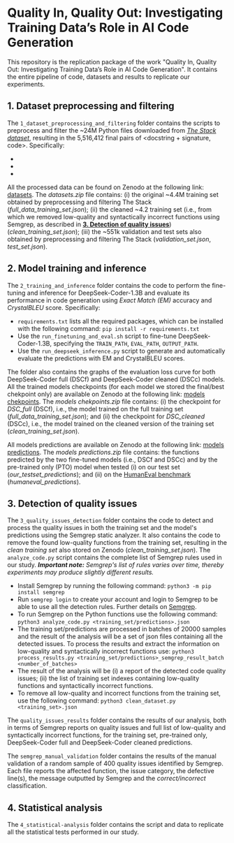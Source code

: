 # Quality In, Quality Out: Investigating Training Data’s Role in AI Code Generation

This repository is the replication package of the work "Quality In, Quality Out: Investigating Training Data’s Role in AI Code Generation". It contains the entire pipeline of code, datasets and results to replicate our experiments. 

## 1. Dataset preprocessing and filtering  

The ``1_dataset_preprocessing_and_filtering`` folder contains the scripts to preprocess and filter the ~24M Python files downloaded from [*The Stack dataset*](https://huggingface.co/datasets/bigcode/the-stack), resulting in the 5,516,412 final pairs of \<docstring + signature, code\>. Specifically: 

*
*
*

All the processed data can be found on Zenodo at the following link: [datasets](https://zenodo.org/doi/10.5281/zenodo.12773307). The *datasets.zip* file contains: (i) the original ~4.4M training set obtained by preprocessing and filtering The Stack (*full_data_training_set.json*); (ii) the cleaned ~4.2 training set (i.e., from which we removed low-quality and syntactically incorrect functions using Semgrep, as described in [**3. Detection of quality issues**](#3-detection-of-quality-issues)) (*clean_training_set.json*); (iii) the ~551k validation and test sets also obtained by preprocessing and filtering The Stack (*validation_set.json*, *test_set.json*).

## 2. Model training and inference 

The ``2_training_and_inference`` folder contains the code to perform the fine-tuning and inference for DeepSeek-Coder-1.3B and evaluate its performance in code generation using *Exact Match (EM)* accuracy and *CrystalBLEU* score. Specifically:

* ``requirements.txt`` lists all the required packages, which can be installed with the following command: ```pip install -r requirements.txt```
* Use the ``run_finetuning_and_eval.sh`` script to fine-tune DeepSeek-Coder-1.3B, specifying the ``TRAIN_PATH``, ``EVAL_PATH``, ``OUTPUT_PATH``. 
* Use the ``run_deepseek_inference.py`` script to generate and automatically evaluate the predictions with EM and CrystalBLEU scores. 

The folder also contains the graphs of the evaluation loss curve for both DeepSeek-Coder full (DSCf) and DeepSeek-Coder cleaned (DSCc) models. 
All the trained models checkpoints (for each model we stored the final/best chekpoint only) are available on Zenodo at the following link: [models chekpoints](https://zenodo.org/doi/10.5281/zenodo.12773307). The *models chekpoints.zip* file contains: (i) the checkpoint for *DSC_full* (DSCf), i.e., the model trained on the full training set (*full_data_training_set.json*); and (ii) the checkpoint for *DSC_cleaned* (DSCc), i.e., the model trained on the cleaned version of the training set (*clean_training_set.json*).

All models predictions are available on Zenodo at the following link: [models predictions](https://zenodo.org/doi/10.5281/zenodo.12773307). The *models predictions.zip* file contains: the functions predicted by the two fine-tuned models (i.e., DSCf and DSCc) and by the pre-trained only (PTO) model when tested (i) on our test set (*our_testset_predictions*); and (ii) on the [HumanEval benchmark](https://github.com/openai/human-eval) (*humaneval_predictions*).

## 3. Detection of quality issues

The ``3_quality_issues_detection`` folder contains the code to detect and process the quality issues in both the training set and the model's predictions using the Semgrep static analyzer. It also contains the code to remove the found low-quality functions from the training set, resulting in the *clean training set* also stored on Zenodo (*clean_training_set.json*).
The ``analyze_code.py`` script contains the complete list of Semgrep rules used in our study. 
***Important note:*** *Semgrep's list of rules varies over time, thereby experiments may produce slightly different results.*

* Install Semgrep by running the following command: ```python3 -m pip install semgrep```
* Run ```semgrep login``` to create your account and login to Semgrep to be able to use all the detection rules. Further details on [Semgrep](https://github.com/semgrep/semgrep).
* To run Semgrep on the Python functions use the following command: ```python3 analyze_code.py <training_set/predictions>.json```
* The training set/predictions are processed in batches of 20000 samples and the result of the analysis will be a set of json files containing all the detected issues. To process the results and extract the information on low-quality and syntactically incorrect functions use: ```python3 process_results.py <training_set/predictions>_semgrep_result_batch <number_of_batches>```
* The result of the analysis will be (i) a report of the detected code quality issues; (ii) the list of training set indexes containing low-quality functions and syntactically incorrect functions.
* To remove all low-quality and incorrect functions from the training set, use the following command: ```python3 clean_dataset.py <training_set>.json```

The ``quality_issues_results`` folder contains the results of our analysis, both in terms of Semgrep reports on quality issues and full list of low-quality and syntactically incorrect functions, for the training set, pre-trained only, DeepSeek-Coder full and DeepSeek-Coder cleaned predictions.

The ``semgrep_manual_validation`` folder contains the results of the manual validation of a random sample of 400 quality issues identified by Semgrep. Each file reports the affected function, the issue category, the defective line(s), the message outputted by Semgrep and the *correct/incorrect* classification. 

## 4. Statistical analysis

The ``4_statistical-analysis`` folder contains the script and data to replicate all the statistical tests performed in our study.

